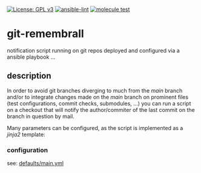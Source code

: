 [![License: GPL v3](https://img.shields.io/badge/License-GPL%20v3-blue.svg)](http://www.gnu.org/licenses/gpl-3.0)
[![ansible-lint](https://github.com/zerwes/git-remembrall/actions/workflows/lint.yml/badge.svg)](https://github.com/zerwes/git-remembrall/actions/workflows/lint.yml)
[![molecule test](https://github.com/zerwes/git-remembrall/actions/workflows/molecule.yml/badge.svg)](https://github.com/zerwes/git-remembrall/actions/workflows/molecule.yml)

# git-remembrall
notification script running on git repos deployed and configured via a ansible playbook ...

## description
In order to avoid git branches diverging to much from the *main* branch and/or to integrate changes made on the *main* branch on prominent files (test configurations, commit checks, submodules, ...) you can run a script on a checkout that will notify the author/commiter of the last commit on the branch in question by mail.

Many parameters can be configured, as the script is implemented as a *jinja2* template:

### configuration
see: [defaults/main.yml](defaults/main.yml)
